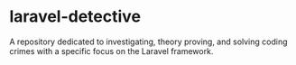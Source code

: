 # laravel-detective
A repository dedicated to investigating, theory proving, and solving coding crimes with a specific focus on the Laravel framework.
